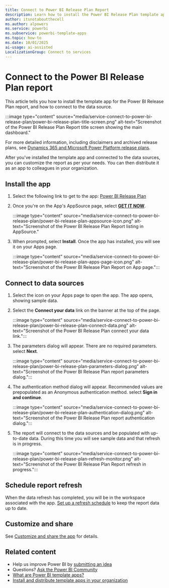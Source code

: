 ```yaml
---
title: Connect to Power BI Release Plan Report
description: Learn how to install the Power BI Release Plan template app and connect to data sources. Get step-by-step guidance to customize and share release plan reports.
author: itsnotaboutthecell
ms.author: alpowers
ms.service: powerbi
ms.subservice: powerbi-template-apps
ms.topic: how-to
ms.date: 10/01/2025
ai-usage: ai-assisted
LocalizationGroup: Connect to services
---
```


# Connect to the Power BI Release Plan report

This article tells you how to install the template app for the Power BI Release Plan report, and how to connect to the data source.

   :::image type="content" source="media/service-connect-to-power-bi-release-plan/power-bi-release-plan-title-screen.png" alt-text="Screenshot of the Power BI Release Plan Report title screen showing the main dashboard."

For more detailed information, including disclaimers and archived release plans, see [Dynamics 365 and Microsoft Power Platform release plans](/dynamics365/release-plans/).

After you've installed the template app and connected to the data sources, you can customize the report as per your needs. You can then distribute it as an app to colleagues in your organization.

## Install the app

1. Select the following link to get to the app: [Power BI Release Plan](https://appsource.microsoft.com/product/power-bi/pbicat.powerbi-release-plan)
1. Once you're on the App's AppSource page, select [**GET IT NOW**](https://appsource.microsoft.com/product/power-bi/pbicat.powerbi-release-plan).

    :::image type="content" source="media/service-connect-to-power-bi-release-plan/power-bi-release-plan-appsource-icon.png" alt-text="Screenshot of the Power BI Release Plan Report listing in AppSource."

1. When prompted, select **Install**. Once the app has installed, you will see it on your Apps page.
   
   :::image type="content" source="media/service-connect-to-power-bi-release-plan/power-bi-release-plan-apps-page-icon.png" alt-text="Screenshot of the Power BI Release Plan Report on App page.":::

## Connect to data sources

1. Select the icon on your Apps page to open the app. The app opens, showing sample data.
1. Select the **Connect your data** link on the banner at the top of the page.

   :::image type="content" source="media/service-connect-to-power-bi-release-plan/power-bi-release-plan-connect-data.png" alt-text="Screenshot of the Power BI Release Plan connect your data link.":::

1. The parameters dialog will appear. There are no required parameters. select **Next**.

   :::image type="content" source="media/service-connect-to-power-bi-release-plan/power-bi-release-plan-parameters-dialog.png" alt-text="Screenshot of the Power BI Release Plan report parameters dialog.":::

1. The authentication method dialog will appear. Recommended values are prepopulated as an Anonymous authentication method. select **Sign in and continue**.

   :::image type="content" source="media/service-connect-to-power-bi-release-plan/power-bi-release-plan-authentication-dialog.png" alt-text="Screenshot of the Power BI Release Plan report authentication dialog.":::

1. The report will connect to the data sources and be populated with up-to-date data. During this time you will see sample data and that refresh is in progress.

      :::image type="content" source="media/service-connect-to-power-bi-release-plan/power-bi-release-plan-refresh-monitor.png" alt-text="Screenshot of the Power BI Release Plan Report refresh in progress.":::

## Schedule report refresh

When the data refresh has completed, you will be in the workspace associated with the app. [Set up a refresh schedule](../connect-data/refresh-scheduled-refresh.md) to keep the report data up to date.

## Customize and share

See [Customize and share the app](../connect-data/service-template-apps-install-distribute.md#customize-and-share-the-app) for details.

## Related content

- Help us improve Power BI by [submitting an idea](https://ideas.powerbi.com)
- Questions? [Ask the Power BI Community](https://community.powerbi.com/)
- [What are Power BI template apps?](../connect-data/service-template-apps-overview.md)
- [Install and distribute template apps in your organization](../connect-data/service-template-apps-install-distribute.md)
